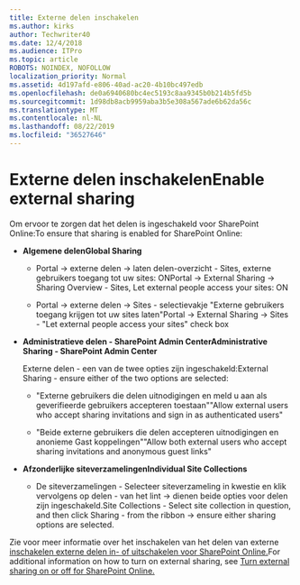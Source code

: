 ```yaml
---
title: Externe delen inschakelen
ms.author: kirks
author: Techwriter40
ms.date: 12/4/2018
ms.audience: ITPro
ms.topic: article
ROBOTS: NOINDEX, NOFOLLOW
localization_priority: Normal
ms.assetid: 4d197afd-e806-40ad-ac20-4b10bc497edb
ms.openlocfilehash: de0a6940680bc4ec5193c8aa9345b0b214b5fd5b
ms.sourcegitcommit: 1d98db8acb9959aba3b5e308a567ade6b62da56c
ms.translationtype: MT
ms.contentlocale: nl-NL
ms.lasthandoff: 08/22/2019
ms.locfileid: "36527646"
---
```

# <a name="enable-external-sharing"></a><span data-ttu-id="209fb-102">Externe delen inschakelen</span><span class="sxs-lookup"><span data-stu-id="209fb-102">Enable external sharing</span></span>

 <span data-ttu-id="209fb-103">Om ervoor te zorgen dat het delen is ingeschakeld voor SharePoint Online:</span><span class="sxs-lookup"><span data-stu-id="209fb-103">To ensure that sharing is enabled for SharePoint Online:</span></span>
  
- <span data-ttu-id="209fb-104">**Algemene delen**</span><span class="sxs-lookup"><span data-stu-id="209fb-104">**Global Sharing**</span></span>
    
  - <span data-ttu-id="209fb-105">Portal -\> externe delen -\> laten delen-overzicht - Sites, externe gebruikers toegang tot uw sites: ON</span><span class="sxs-lookup"><span data-stu-id="209fb-105">Portal -\> External Sharing -\> Sharing Overview - Sites, Let external people access your sites: ON</span></span>
    
  - <span data-ttu-id="209fb-106">Portal -\> externe delen -\> Sites - selectievakje "Externe gebruikers toegang krijgen tot uw sites laten"</span><span class="sxs-lookup"><span data-stu-id="209fb-106">Portal -\> External Sharing -\> Sites - "Let external people access your sites" check box</span></span>
    
- <span data-ttu-id="209fb-107">**Administratieve delen - SharePoint Admin Center**</span><span class="sxs-lookup"><span data-stu-id="209fb-107">**Administrative Sharing - SharePoint Admin Center**</span></span>
    
    <span data-ttu-id="209fb-108">Externe delen - een van de twee opties zijn ingeschakeld:</span><span class="sxs-lookup"><span data-stu-id="209fb-108">External Sharing - ensure either of the two options are selected:</span></span>
    
  - <span data-ttu-id="209fb-109">"Externe gebruikers die delen uitnodigingen en meld u aan als geverifieerde gebruikers accepteren toestaan"</span><span class="sxs-lookup"><span data-stu-id="209fb-109">"Allow external users who accept sharing invitations and sign in as authenticated users"</span></span>
    
  - <span data-ttu-id="209fb-110">"Beide externe gebruikers die delen accepteren uitnodigingen en anonieme Gast koppelingen"</span><span class="sxs-lookup"><span data-stu-id="209fb-110">"Allow both external users who accept sharing invitations and anonymous guest links"</span></span>
    
- <span data-ttu-id="209fb-111">**Afzonderlijke siteverzamelingen**</span><span class="sxs-lookup"><span data-stu-id="209fb-111">**Individual Site Collections**</span></span>
    
  - <span data-ttu-id="209fb-112">De siteverzamelingen - Selecteer siteverzameling in kwestie en klik vervolgens op delen - van het lint -\> dienen beide opties voor delen zijn ingeschakeld.</span><span class="sxs-lookup"><span data-stu-id="209fb-112">Site Collections - Select site collection in question, and then click Sharing - from the ribbon -\> ensure either sharing options are selected.</span></span>
    
<span data-ttu-id="209fb-113">Zie voor meer informatie over het inschakelen van het delen van externe [inschakelen externe delen in- of uitschakelen voor SharePoint Online.](https://go.microsoft.com/fwlink/?linkid=2047681&amp;clcid=0x409)</span><span class="sxs-lookup"><span data-stu-id="209fb-113">For additional information on how to turn on external sharing, see [Turn external sharing on or off for SharePoint Online.](https://go.microsoft.com/fwlink/?linkid=2047681&amp;clcid=0x409)</span></span>
  

